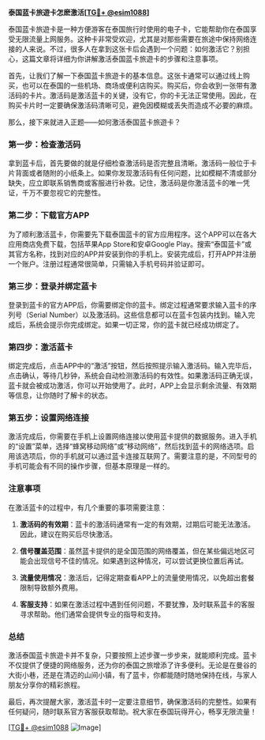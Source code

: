 **泰国蓝卡旅遊卡怎麽激活[[TG💪+ @esim1088](https://t.me/s/esim1088)]**

泰国蓝卡旅遊卡是一种方便游客在泰国旅行时使用的电子卡，它能帮助你在泰国享受无限流量上网服务。这种卡非常受欢迎，尤其是对那些需要在旅途中保持网络连接的人来说。不过，很多人在拿到这张卡后会遇到一个问题：如何激活它？别担心，这篇文章将详细为你讲解激活泰国蓝卡旅遊卡的步骤和注意事项。

首先，让我们了解一下泰国蓝卡旅遊卡的基本信息。这张卡通常可以通过线上购买，也可以在泰国的一些机场、商场或便利店购买。购买后，你会收到一张带有激活码的卡片。激活码是激活蓝卡的关键，没有它，你的卡无法正常使用。因此，在购买卡片时一定要确保激活码清晰可见，避免因模糊或丢失而造成不必要的麻烦。

那么，接下来就进入正题——如何激活泰国蓝卡旅遊卡？

### 第一步：检查激活码

拿到蓝卡后，首先要做的就是仔细检查激活码是否完整且清晰。激活码一般位于卡片背面或者随附的小纸条上。如果你发现激活码有任何问题，比如模糊不清或部分缺失，应立即联系销售商或客服进行补救。记住，激活码是你激活蓝卡的唯一凭证，千万不要忽视它的完整性。

### 第二步：下载官方APP

为了顺利激活蓝卡，你需要先下载泰国蓝卡的官方应用程序。这个APP可以在各大应用商店免费下载，包括苹果App Store和安卓Google Play。搜索“泰国蓝卡”或其官方名称，找到对应的APP并安装到你的手机上。安装完成后，打开APP并注册一个账户。注册过程通常很简单，只需输入手机号码并验证即可。

### 第三步：登录并绑定蓝卡

登录到蓝卡的官方APP后，你需要绑定你的蓝卡。绑定过程通常要求输入蓝卡的序列号（Serial Number）以及激活码。这些信息都可以在蓝卡包装内找到。输入完成后，系统会提示你完成绑定。如果一切正常，你的蓝卡就已经成功绑定了。

### 第四步：激活蓝卡

绑定完成后，点击APP中的“激活”按钮，然后按照提示输入激活码。输入完毕后，点击确认，等待几秒钟，系统会自动检测激活码的有效性。如果激活码正确无误，蓝卡就会被成功激活，你可以开始使用了。此时，APP上会显示剩余流量、有效期等信息，让你随时了解卡的状态。

### 第五步：设置网络连接

激活完成后，你需要在手机上设置网络连接以使用蓝卡提供的数据服务。进入手机的“设置”菜单，选择“蜂窝移动网络”或“移动网络”，然后找到蓝卡的网络选项。启用该选项后，你的手机就可以通过蓝卡连接互联网了。需要注意的是，不同型号的手机可能会有不同的操作步骤，但基本原理是一样的。

### 注意事项

在激活蓝卡的过程中，有几个重要的事项需要注意：

1. **激活码的有效期**：蓝卡的激活码通常有一定的有效期，过期后可能无法激活。因此，建议在购买后尽快激活。
   
2. **信号覆盖范围**：虽然蓝卡提供的是全国范围的网络覆盖，但在某些偏远地区可能会出现信号不佳的情况。如果遇到这种情况，可以尝试更换位置后再试。

3. **流量使用情况**：激活后，记得定期查看APP上的流量使用情况，以免超出套餐限制导致额外费用。

4. **客服支持**：如果在激活过程中遇到任何问题，不要犹豫，及时联系蓝卡的客服寻求帮助。他们通常会提供专业的指导和支持。

### 总结

激活泰国蓝卡旅遊卡并不复杂，只要按照上述步骤一步步来，就能顺利完成。蓝卡不仅提供了便捷的网络服务，还为你的泰国之旅增添了许多便利。无论是在曼谷的大街小巷，还是在清迈的山间小镇，有了蓝卡，你都能随时随地保持在线，与家人朋友分享你的精彩旅程。

最后，再次提醒大家，激活蓝卡时一定要注意细节，确保激活码的完整性。如果有任何疑问，随时联系官方客服获取帮助。祝大家在泰国玩得开心，畅享无限流量！

[[TG💪+ @esim1088](https://t.me/s/esim1088) ![Image](https://i.postimg.cc/4NQfJmqS/Snipaste-2025-05-13-00-14-12.png)]